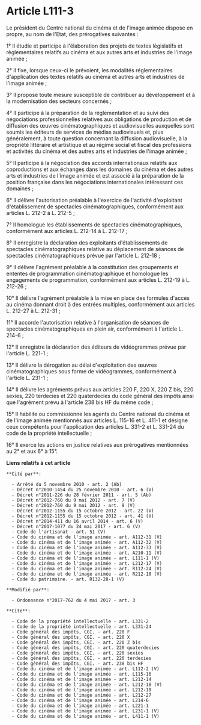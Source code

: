 # Article L111-3

Le président du Centre national du cinéma et de l'image animée dispose en propre, au nom de l'Etat, des prérogatives
suivantes : 

1° Il étudie et participe à l'élaboration des projets de textes législatifs et règlementaires relatifs au cinéma et aux
autres arts et industries de l'image animée ; 

2° Il fixe, lorsque ceux-ci le prévoient, les modalités réglementaires d'application des textes relatifs au cinéma et autres
arts et industries de l'image animée ; 

3° Il propose toute mesure susceptible de contribuer au développement et à la modernisation des secteurs concernés ; 

4° Il participe à la préparation de la réglementation et au suivi des négociations professionnelles relatives aux obligations
de production et de diffusion des œuvres cinématographiques et audiovisuelles auxquelles sont soumis les éditeurs de services
de médias audiovisuels et, plus généralement, à toute question concernant la diffusion audiovisuelle, à la propriété
littéraire et artistique et au régime social et fiscal des professions et activités du cinéma et des autres arts et
industries de l'image animée ; 

5° Il participe à la négociation des accords internationaux relatifs aux coproductions et aux échanges dans les domaines du
cinéma et des autres arts et industries de l'image animée et est associé à la préparation de la position française dans les
négociations internationales intéressant ces domaines ; 

6° Il délivre l'autorisation préalable à l'exercice de l'activité d'exploitant d'établissement de spectacles
cinématographiques, conformément aux articles L. 212-2 à L. 212-5 ; 

7° Il homologue les établissements de spectacles cinématographiques, conformément aux articles L. 212-14 à L. 212-17 ; 

8° Il enregistre la déclaration des exploitants d'établissements de spectacles cinématographiques relative au déplacement de
séances de spectacles cinématographiques prévue par l'article L. 212-18 ; 

9° Il délivre l'agrément préalable à la constitution des groupements et ententes de programmation cinématographique et
homologue les engagements de programmation, conformément aux articles L. 212-19 à L. 212-26 ; 

10° Il délivre l'agrément préalable à la mise en place des formules d'accès au cinéma donnant droit à des entrées multiples,
conformément aux articles L. 212-27 à L. 212-31 ; 

11° Il accorde l'autorisation relative à l'organisation de séances de spectacles cinématographiques en plein air,
conformément à l'article L. 214-6 ; 

12° Il enregistre la déclaration des éditeurs de vidéogrammes prévue par l'article L. 221-1 ; 

13° Il délivre la dérogation au délai d'exploitation des œuvres cinématographiques sous forme de vidéogrammes, conformément à
l'article L. 231-1 ; 

14° Il délivre les agréments prévus aux articles 220 F, 220 X, 220 Z bis, 220 sexies, 220 terdecies et 220 quaterdecies du
code général des impôts ainsi que l'agrément prévu à l'article 238 bis HF du même code ; 

15° Il habilite ou commissionne les agents du Centre national du cinéma et de l'image animée mentionnés aux articles L.
115-16 et L. 411-1 et désigne ceux compétents pour l'application des articles L. 331-2 et L. 331-24 du code de la propriété
intellectuelle ; 

16° Il exerce les actions en justice relatives aux prérogatives mentionnées au 2° et aux 6° à 15°.

**Liens relatifs à cet article**

	**Cité par**:

	  - Arrêté du 5 novembre 2010 - art. 2 (Ab)
	  - Décret n°2010-1454 du 25 novembre 2010 - art. 6 (V)
	  - Décret n°2011-226 du 28 février 2011 - art. 5 (Ab)
	  - Décret n°2012-760 du 9 mai 2012 - art. 7 (V)
	  - Décret n°2012-760 du 9 mai 2012 - art. 9 (V)
	  - Décret n°2012-1155 du 15 octobre 2012 - art. 22 (V)
	  - Décret n°2012-1155 du 15 octobre 2012 - art. 41 (V)
	  - Décret n°2014-411 du 16 avril 2014 - art. 6 (V)
	  - Décret n°2017-1077 du 24 mai 2017 - art. 6 (V)
	  - Code de l'artisanat - art. 51 (V)
	  - Code du cinéma et de l'image animée - art. A112-31 (V)
	  - Code du cinéma et de l'image animée - art. A112-32 (V)
	  - Code du cinéma et de l'image animée - art. A112-33 (V)
	  - Code du cinéma et de l'image animée - art. A210-11 (V)
	  - Code du cinéma et de l'image animée - art. L111-1 (V)
	  - Code du cinéma et de l'image animée - art. L212-17 (V)
	  - Code du cinéma et de l'image animée - art. R112-24 (V)
	  - Code du cinéma et de l'image animée - art. R212-10 (V)
	  - Code du patrimoine. - art. R132-28-1 (V)

	**Modifié par**:

	  - Ordonnance n°2017-762 du 4 mai 2017 - art. 3

	**Cite**:

	  - Code de la propriété intellectuelle - art. L331-2
	  - Code de la propriété intellectuelle - art. L331-24
	  - Code général des impôts, CGI. - art. 220 F
	  - Code général des impôts, CGI. - art. 220 X
	  - Code général des impôts, CGI. - art. 220 Z bis
	  - Code général des impôts, CGI. - art. 220 quaterdecies
	  - Code général des impôts, CGI. - art. 220 sexies
	  - Code général des impôts, CGI. - art. 220 terdecies
	  - Code général des impôts, CGI. - art. 238 bis HF
	  - Code du cinéma et de l'image animée - art. L112-2 (V)
	  - Code du cinéma et de l'image animée - art. L115-16
	  - Code du cinéma et de l'image animée - art. L212-14
	  - Code du cinéma et de l'image animée - art. L212-18 (V)
	  - Code du cinéma et de l'image animée - art. L212-19
	  - Code du cinéma et de l'image animée - art. L212-27
	  - Code du cinéma et de l'image animée - art. L214-6
	  - Code du cinéma et de l'image animée - art. L221-1
	  - Code du cinéma et de l'image animée - art. L231-1 (V)
	  - Code du cinéma et de l'image animée - art. L411-1 (V)
